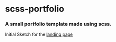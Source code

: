 # scss-portfolio

### A small portfolio template made using scss.

<p>Initial Sketch for the <a href="https://excalidraw.com/#json=5095832911085568,ussaJj25Y_4Q6I1sr_TcAQ">landing page</a></p>
